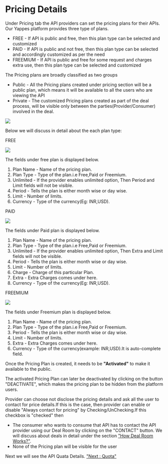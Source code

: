 Pricing Details
===============

Under Pricing tab the API providers can set the pricing plans for their
APIs. Our Yappes platform provides three type of plans.

-   FREE - If API is public and free, then this plan type can be
    selected and customized
-   PAID - If API is public and not free, then this plan type can be
    selected and accordingly customized as per the need
-   FREEMIUM - If API is public and free for some request and charges
    extra use, then this plan type can be selected and customized

The Pricing plans are broadly classified as two groups

-   Public - All the Pricing plans created under pricing section will be
    a public plan, which means it will be available to all the users who
    are viewing the API
-   Private - The customized Pricing plans created as part of the deal
    process, will be visible only between the parties(Provider/Consumer)
    involved in the deal.

![](../images/new_api/pricing_view_22.png)

Below we will discuss in detail about the each plan type:

FREE

![](../images/new_api/prcing_freeplan_23.png)

The fields under free plan is displayed below.

1.  Plan Name - Name of the pricing plan.
2.  Plan Type - Type of the plan.i.e Free,Paid or Freemium.
3.  Unlimited - If the provider enables unlimited option, Then Period
    and Limit fields will not be visible.
4.  Period - Tells the plan is either month wise or day wise.
5.  Limit - Number of limits.
6.  Currency - Type of the currency(Eg: INR,USD).

PAID

![](../images/new_api/pricing_paid_24.png)

The fields under Paid plan is displayed below.

1.  Plan Name - Name of the pricing plan.
2.  Plan Type - Type of the plan.i.e Free,Paid or Freemium.
3.  Unlimited - If the provider enables unlimited option, Then Extra and
    Limit fields will not be visible.
4.  Period - Tells the plan is either month wise or day wise.
5.  Limit - Number of limits.
6.  Charge - Charge of this particular Plan.
7.  Extra - Extra Charges comes under here.
8.  Currency - Type of the currency(Eg: INR,USD).

FREEMIUM

![](../images/new_api/pricing_freemimum_25.png)

The fields under Freemium plan is displayed below.

1.  Plan Name - Name of the pricing plan.
2.  Plan Type - Type of the plan.i.e Free,Paid or Freemium.
3.  Period - Tells the plan is either month wise or day wise.
4.  Limit - Number of limits.
5.  Extra - Extra Charges comes under here.
6.  Currency - Type of the currency(example: INR,USD).It is
    auto-complete field.

Once the Pricing Plan is created, it needs to be **"Activated"** to make
it available to the public.

The activated Pricing Plan can later be deactivated by clicking on the
button "DEACTIVATE", which makes the pricing plan to be hidden from the
platform users.

Provider can choose not disclose the pricing details and ask all the
user to contact for price details.If this is the case, then provider can
enable or disable "Always contact for pricing" by Checking/UnChecking.If
this checkbox is "checked" then

-   The consumer who wants to consume that API has to contact the API
    provider using our Deal Room by clicking on the "CONTACT" button. We
    will discuss about deals in detail under the section ["How Deal Room
    Works?"](managedeals).
-   None of the Pricing plan will be visible for the user

Next we will see the API Quata Details. ["Next : Quota"](Quota_new)

